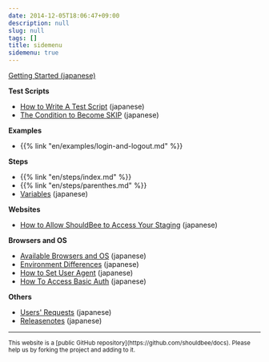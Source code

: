 ```yaml
---
date: 2014-12-05T18:06:47+09:00
description: null
slug: null
tags: []
title: sidemenu
sidemenu: true
---
```


<a href="/getting-started/" class="btn btn-success btn-block hidden-xs hidden-sm visible-md visible-lg">Getting Started (japanese)</a>


**Test Scripts**

* [How to Write A Test Script](/getting-started/) (japanese)
* [The Condition to Become SKIP](/test-script/skip/) (japanese)

**Examples**

* {{% link "en/examples/login-and-logout.md" %}}

**Steps**

* {{% link "en/steps/index.md" %}}
* {{% link "en/steps/parenthes.md" %}}
* [Variables](/variables/) (japanese)

**Websites**

* [How to Allow ShouldBee to Access Your Staging](/sut/shouldbee-ip/) (japanese)

**Browsers and OS**

* [Available Browsers and OS](/environments/) (japanese)
* [Environment Differences](/environments/differences/) (japanese)
* [How to Set User Agent](/environments/user-agent/) (japanese)
* [How To Access Basic Auth](/environments/basic-auth/) (japanese)

**Others**

* <a href="https://trello.com/b/NZedoSDx" target="_blank">Users' Requests</a> (japanese)
* [Releasenotes](/releasenotes/) (japanese)

---

<small>
This website is a [public GitHub repository](https://github.com/shouldbee/docs).
Please help us by forking the project and adding to it.
</small>
